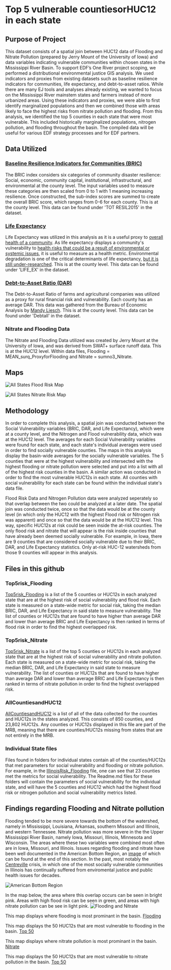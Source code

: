 # Top 5 vulnerable countiesorHUC12 in each state
## Purpose of Project
 This dataset consists of a spatial join between HUC12 data of Flooding and Nitrate Pollution (prepared by Jerry Mount of the University of Iowa) and data variables indicating vulnerable communities within chosen states in the Mississippi River Basin.
 To support EDF’s One River project scoping, we performed a distributional environmental justice GIS analysis. We used indicators and proxies from existing datasets such as baseline resilience indicators for communities, life expectancy, and debt-to-asset ratios. While there are many EJ tools and analyses already existing, we wanted to focus on the Mississippi River mainstem states and farmers instead of more urbanized areas. Using these indicators and proxies, we were able to first identify marginalized populations and then we combined those with areas likely to face the highest risks from nitrate pollution and flooding. From this analysis, we identified the top 5 counties in each state that were most vulnerable. This included historically marginalized populations, nitrogen pollution, and flooding throughout the basin. The compiled data will be useful for various EDF strategy processes and for EDF partners.
## Data Utilized
### [Baseline Resilience Indicators for Communities (BRIC)](https://www.sc.edu/study/colleges_schools/artsandsciences/centers_and_institutes/hvri/data_and_resources/bric/index.php)
The BRIC index considers six categories of community disaster resilience: Social, economic, community capital, institutional, infrastructural, and environmental at the county level. The input variables used to measure these categories are then scaled from 0 to 1 with 1 meaning increasing resilience. Once constructed, the sub-index scores are summed to create the overall BRIC score, which ranges from 0-6 for each county. This is at the county level. This data can be found under 'TOT RESIL2015' in the dataset.
### [Life Expectancy](https://www.arcgis.com/home/item.html?id=c514eddc6d584e85bc2f90be25305fc8)
Life Expectancy was utilized in this analysis as it is a useful proxy to [overall health of a community](https://data.oecd.org/healthstat/life-expectancy-at-birth.htm). As life expectancy displays a community's vulnerability to [health risks that could be a result of environmental or systemic issues](https://research.umn.edu/inquiry/post/better-environment-not-slower-aging-increases-life-expectancy), it is useful to measure as a health metric. Environmental degradation is one of the critical determinants of life expectancy, [but it is still under-researched](https://journals.plos.org/plosone/article?id=10.1371/journal.pone.0262802). This is at the county level. This data can be found under 'LIFE_EX' in the dataset.
### [Debt-to-Asset Ratio (DAR)](https://www.bea.gov/data)
The Debt-to-Asset Ratio of farms and agricultural companies was utilized as a proxy for rural financial risk and vulnerability. Each county has an average DAR. This data was gathered from the Bureau of Economic Analysis by [Mandy Liesch](https://github.com/agrichick45/EDF/blob/main/ReadMe.md#farm-income-and-debt-to-asset-ratio). This is at the county level. This data can be found under 'Debtall' in the dataset.
### Nitrate and Flooding Data
The Nitrate and Flooding Data utilized was created by Jerry Mount at the University of Iowa, and was derived from SWAT+ surface runoff data. This is at the HUC12 level. Within data files, Flooding = MEAN_surq_ProxyforFlooding and Nitrate = sumno3_Nitrate.  

## Maps
![All States Flood Risk Map](https://github.com/Danavh697/Top-5-vulnerable-countiesorHUC12-in-each-state/blob/143f78327078710bd8298cf0d831852125079338/Maps/All_Flooding.png)

![All States Nitrate Risk Map](https://github.com/Danavh697/Top-5-vulnerable-countiesorHUC12-in-each-state/blob/cee4e73481e929677bd57f6963701929615a60b6/Maps/All_Nitrate.png)

## Methodology
In order to complete this analysis, a spatial join was conducted between the Social Vulnerability variables (BRIC, DAR, and Life Expectancy), which were at a county level, and the Nitrogen and Flood vulnerability data, which was at the HUC12 level. The averages for each Social Vulnerability variables were found for each state, and each state's individual averages were used in order to find socially vulnerable counties. The maps in this analysis display the basin-wide averages for the socially vulnerable variables. The 5 counties that were at the highest vulnerability and intersected with the highest flooding or nitrate pollution were selected and put into a list with all of the highest risk counties in the basin. A similar action was conducted in order to find the most vulnerable HUC12s in each state. All counties with social vulnerability for each state can be found within the individual state's data file.

Flood Risk Data and Nitrogen Pollution data were analyzed seperately so that overlap between the two could be analyzed at a later date. The spatial join was conducted twice, once so that the data would be at the county level (in which only the HUC12 with the highest Flood risk or Nitrogen risk was apparent) and once so that the data would be at the HUC12 level. This way, specific HUC12s at risk could be seen inside the at-risk counties. The only flood risk and nitrate that will appear is the risk inside counties that have already been deemed socially vulnerable. For example, in Iowa, there are 9 counties that are considered socially vulnerable due to their BRIC, DAR, and Life Expectancy statistics. Only at-risk HUC-12 watersheds from those 9 counties will appear in this analysis.

## Files in this github
### Top5risk_Flooding
[Top5risk_Flooding](https://github.com/Danavh697/Top_5_vulnerable_countiesorHUC12_in_each_state/blob/dfa1f4ac7f6f816f224dcc7bbf62ff21df70f289/Top5risk_Flooding.xlsx) is a list of the 5 counties or HUC12s in each analyzed state that are at the highest risk of social vulnerability and flood risk. Each state is measured on a state-wide metric for social risk, taking the median BRIC, DAR, and Life Expectancy in said state to measure vulnerability. The list of counties or HUC12s that are found to have higher than average DAR and lower than average BRIC and Life Expectancy is then ranked in terms of flood risk in order to find the highest overlapped risk.

### Top5risk_Nitrate
[Top5risk_Nitrate](https://github.com/Danavh697/Top_5_vulnerable_countiesorHUC12_in_each_state/blob/dfa1f4ac7f6f816f224dcc7bbf62ff21df70f289/Top5risk_Nitrate.xlsx) is a list of the top 5 counties or HUC12s in each analyzed state that are at the highest risk of social vulnerability and nitrate pollution. Each state is measured on a state-wide metric for social risk, taking the median BRIC, DAR, and Life Expectancy in said state to measure vulnerability. The list of counties or HUC12s that are found to have higher than average DAR and lower than average BRIC and Life Expectancy is then ranked in terms of nitrate pollution in order to find the highest overlapped risk.

### AllCountiesandHUC12
[AllCountiesandHUC12](https://github.com/Danavh697/Top_5_vulnerable_countiesorHUC12_in_each_state/blob/dfa1f4ac7f6f816f224dcc7bbf62ff21df70f289/AllCountiesandHUC12.xlsx) is a list of all of the data collected for the counties and HUC12s in the states analyzed. This consists of 850 counties, and 23,802 HUC12s. Any counties or HUC12s displayed in this file are part of the MRB, meaning that there are counties/HUC12s missing from states that are not entirely in the MRB.

### Individual State files
Files found in folders for individual states contain all of the counties/HUC12s that met parameters for social vulnerability and flooding or nitrate pollution. For example, in the [IllinoisRisk_Flooding](https://github.com/Danavh697/Top_5_vulnerable_countiesorHUC12_in_each_state/blob/dfa1f4ac7f6f816f224dcc7bbf62ff21df70f289/Illinois/IllinoisRisk_Flooding.xlsx) file, one can see that 23 counties met the metrics for social vulnerability. The Readme.md files for these folders will contain the parameters of social vulnerability for the individual state, and will have the 5 counties and HUC12 which had the highest flood risk or nitrogen pollution and social vulnerability metrics listed.

## Findings regarding Flooding and Nitrate pollution
Flooding tended to be more severe towards the bottom of the watershed, namely in Mississippi, Louisiana, Arkansas, southern Missouri and Illinois, and western Tennessee. Nitrate pollution was more severe in the the Upper Mississippi River Basin, namely Iowa, Missouri, Illinois, Minnesota and Wisconsin. The areas where these two variables were combined most often are in Iowa, Missouri, and Illinois. Issues regarding flooding and nitrate have been well documented in the American Bottom Region, an [image](https://www.researchgate.net/figure/The-American-Bottom-locality-shaded-area_fig6_285523981) of which can be found at the end of this section. In the past, most notably the [Centreville](https://floodedandforgotten.com/summary-of-the-centreville-sewage-crisis/) crisis, in which one of the most socially vulnerable communities in Illinois has continually suffered from enviromental justice and public health issues for decades.

![American Bottom Region](https://www.researchgate.net/profile/Thomas-Emerson-3/publication/285523981/figure/fig6/AS:668871702888463@1536482849809/The-American-Bottom-locality-shaded-area.ppm)

In the map below, the area where this overlap occurs can be seen in bright pink. Areas with high flood risk can be seen in green, and areas with high nitrate pollution can be see in light pink.
![Flooding and Nitrate](https://github.com/Danavh697/Top_5_vulnerable_countiesorHUC12_in_each_state/blob/0554eab9f3805a6b7cfffa730f76c429535e8d0f/Maps/NitrateandFlooding.png)

This map displays where flooding is most prominant in the basin. [Flooding](https://github.com/Danavh697/Top_5_vulnerable_countiesorHUC12_in_each_state/blob/2158d481117346e38eafe7884458a1a9f9491dcc/Maps/Floodingonly.png)

This map displays the 50 HUC12s that are most vulnerable to flooding in the basin. [Top 50](https://github.com/Danavh697/Top_5_vulnerable_countiesorHUC12_in_each_state/blob/2158d481117346e38eafe7884458a1a9f9491dcc/Maps/Top50HUC12Flooding.png)

This map displays where nitrate pollution is most prominant in the basin. [Nitrate](https://github.com/Danavh697/Top_5_vulnerable_countiesorHUC12_in_each_state/blob/2158d481117346e38eafe7884458a1a9f9491dcc/Maps/Nitrateonly.png)

This map displays the 50 HUC12s that are most vulnerable to nitrate pollution in the basin. [Top 50](https://github.com/Danavh697/Top_5_vulnerable_countiesorHUC12_in_each_state/blob/2158d481117346e38eafe7884458a1a9f9491dcc/Maps/Top50HUC12Nitrate.png)
